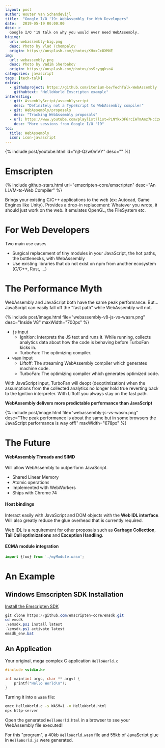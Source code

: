 ```yaml
---
layout: post
author: Wouter Van Schandevijl
title:  "Google I/O '19: WebAssembly for Web Developers"
date:   2019-05-19 00:00:00
desc: >
  Google I/O '19 talk on why you would ever need WebAssembly.
bigimg:
  url: webassembly-big.png
  desc: Photo by Vlad Tchompalov
  origin: https://unsplash.com/photos/KHxxCc8XMNE
img:
  url: webassembly.png
  desc: Photo by Vadim Sherbakov
  origin: https://unsplash.com/photos/osSryggkso4
categories: javascript
tags: [tech-talk]
extras:
  - githubproject: https://github.com/itenium-be/TechTalk-WebAssembly
    githubtext: "HelloWorld Emscripten example"
interesting:
  - git: AssemblyScript/assemblyscript
    desc: "Definitely not a TypeScript to WebAssembly compiler"
  - git: WebAssembly/proposals
    desc: "Tracking WebAssembly proposals"
  - url: https://www.youtube.com/playlist?list=PLNYkxOF6rcIATmAmz7HcCzongGvQEtx8i
    desc: "More sessions from Google I/O '19"
toc:
  title: WebAssembly
  icon: icon-javascript
---
```


{% include post/youtube.html id="njt-Qzw0mVY" desc="" %}

<!--more-->


# Emscripten

{% include github-stars.html url="emscripten-core/emscripten" desc="An LLVM-to-Web Compiler" %}


Brings your existing C/C++ applications to the web (ex: Autocad, Game Engines like Unity).
Provides a drop-in replacement: Whatever you wrote, it should just work on the web.
It emulates OpenGL, the FileSystem etc.


# For Web Developers

Two main use cases
- Surgical replacement of tiny modules in your JavaScript, the hot paths, the bottlenecks, with WebAssembly
- Use existing libraries that do not exist on npm from another ecosystem (C/C++, Rust, ...)


# The Performance Myth

WebAssembly and JavaScript both have the same peak performance. But...
JavaScript can easily fall off the "fast path" while WebAssembly will not.

{% include post/image.html file="webassembly-v8-js-vs-wasm.png" desc="Inside V8" maxWidth="700px" %}

- `js` input
    - Ignition: Interprets the JS text and runs it. While running, collects analytics data about how the code is behaving before TurboFan kicks in.
    - TurboFan: The optimizing compiler.
- `wasm` input
    - Liftoff: The streaming WebAssembly compiler which generates machine code.
    - TurboFan: The optimizing compiler which generates optimized code.


With JavaScript input, TurboFan will deopt (deoptimization) when
the assumptions from the collected analytics no longer hold true
reverting back to the Ignition interpreter.
With Liftoff you always stay on the fast path.

**WebAssembly delivers more predictable performance than JavaScript**

{% include post/image.html file="webassembly-js-vs-wasm.png" desc="The peak performance is about the same but in some browsers the JavaScript performance is way off!" maxWidth="678px" %}


# The Future

#### WebAssembly Threads and SIMD

Will allow WebAssembly to outperform JavaScript.

- Shared Linear Memory
- Atomic operations
- Implemented with WebWorkers
- Ships with Chrome 74


#### Host bindings

<!-- IDL: Interface Description Language -->
Interact easily with JavaScript and DOM objects with the **Web IDL interface**.
Will also greatly reduce the glue overhead that is currently required.

Web IDL is a requirement for other proposals such as **Garbage Collection**,
**Tail Call optimizations** and **Exception Handling**.


#### ECMA module integration

```javascript
import {foo} from './myModule.wasm';
```



# An Example

## Windows Emscripten SDK Installation

[Install the Emscripten SDK](https://emscripten.org/docs/getting_started/downloads.html)

```powershell
git clone https://github.com/emscripten-core/emsdk.git
cd emsdk
.\emsdk.ps1 install latest
.\emsdk.ps1 activate latest
emsdk_env.bat
```

## An Application

Your original, mega complex C application `HelloWorld.c`  
```c
#include <stdio.h>

int main(int argc, char ** argv) {
    printf("Hello World\n");
}
```

Turning it into a `wasm` file:  
```bash
emcc HelloWorld.c -s WASM=1 -o HelloWorld.html
npx http-server
```

Open the generated `HelloWorld.html` in a browser to see your WebAssembly file executed!

For this "program", a 40kb `HelloWorld.wasm` file
and 55kb of JavaScript glue in `HelloWorld.js` were generated.
